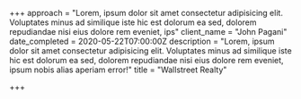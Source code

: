 +++
approach = "Lorem, ipsum dolor sit amet consectetur adipisicing elit. Voluptates minus ad similique iste hic est dolorum ea sed, dolorem repudiandae nisi eius dolore rem eveniet, ips"
client_name = "John Pagani"
date_completed = 2020-05-22T07:00:00Z
description = "Lorem, ipsum dolor sit amet consectetur adipisicing elit. Voluptates minus ad similique iste hic est dolorum ea sed, dolorem repudiandae nisi eius dolore rem eveniet, ipsum nobis alias aperiam error!"
title = "Wallstreet Realty"

+++
